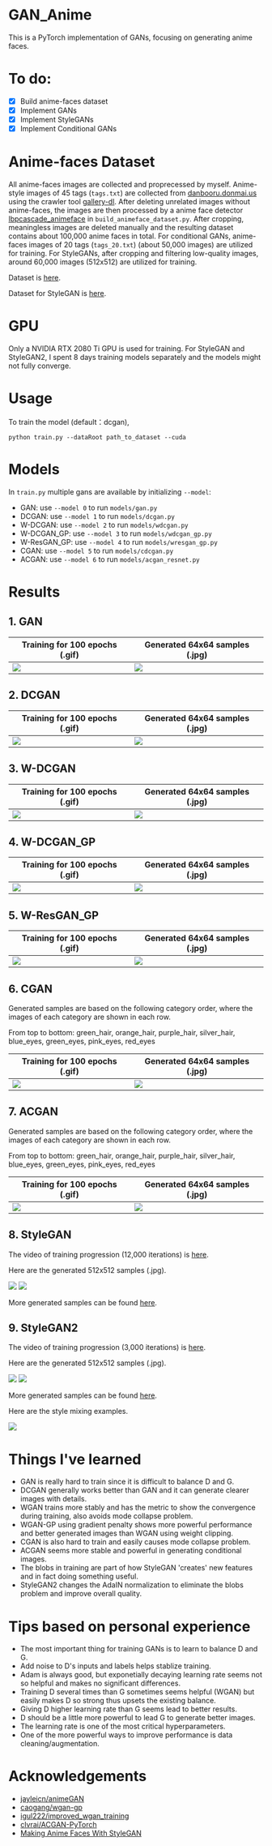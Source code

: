 # GAN_Anime
This is a PyTorch implementation of GANs, focusing on generating anime faces.

# To do:
- [x] Build anime-faces dataset
- [x] Implement GANs
- [x] Implement StyleGANs
- [x] Implement Conditional GANs
 
# Anime-faces Dataset
All anime-faces images are collected and proprecessed by myself. Anime-style images of 45 tags (`tags.txt`) are collected from [danbooru.donmai.us](https://danbooru.donmai.us/) using the crawler tool [gallery-dl](https://github.com/mikf/gallery-dl). After deleting unrelated images without anime-faces, the images are then processed by a anime face detector [lbpcascade_animeface](https://github.com/nagadomi/lbpcascade_animeface) in `build_animeface_dataset.py`. After cropping, meaningless images are deleted manually and the resulting dataset contains about 100,000 anime faces in total. For conditional GANs, anime-faces images of 20 tags (`tags_20.txt`) (about 50,000 images) are utilized for training. For StyleGANs, after cropping and filtering low-quality images, around 60,000 images (512x512) are utilized for training. 

Dataset is [here](https://drive.google.com/file/d/1aHmdEOHii2qDBFjUmHOhClVYmQCPKEJd/view?usp=sharing).

Dataset for StyleGAN is [here](https://drive.google.com/file/d/1Gu3jlt-NGwzG4DJux7joD-WajTk-ml6x/view?usp=sharing).

# GPU
Only a NVIDIA RTX 2080 Ti GPU is used for training.
For StyleGAN and StyleGAN2, I spent 8 days training models separately and the models might not fully converge.

# Usage
To train the model (default：dcgan),
```
python train.py --dataRoot path_to_dataset --cuda
```

# Models
In `train.py` multiple gans are available by initializing `--model`:
- GAN: use `--model 0` to run `models/gan.py`
- DCGAN: use `--model 1` to run `models/dcgan.py`
- W-DCGAN: use `--model 2` to run `models/wdcgan.py`
- W-DCGAN_GP: use `--model 3` to run `models/wdcgan_gp.py`
- W-ResGAN_GP: use `--model 4` to run `models/wresgan_gp.py`
- CGAN: use `--model 5` to run `models/cdcgan.py`
- ACGAN: use `--model 6` to run `models/acgan_resnet.py`

# Results
## 1. GAN

Training for 100 epochs (.gif) | Generated 64x64 samples (.jpg) 
 -------- |-----------
![](https://github.com/bhy0v587/GAN_Anime/blob/main/resources/gif/gan.gif) | ![](https://github.com/bhy0v587/GAN_Anime/blob/main/resources/image/gan.jpg) 
 
## 2. DCGAN

Training for 100 epochs (.gif) | Generated 64x64 samples (.jpg) 
 -------- |-----------
![](https://github.com/bhy0v587/GAN_Anime/blob/main/resources/gif/dcgan.gif) | ![](https://github.com/bhy0v587/GAN_Anime/blob/main/resources/image/dcgan.jpg) 
 
## 3. W-DCGAN

Training for 100 epochs (.gif) | Generated 64x64 samples (.jpg) 
 -------- |-----------
![](https://github.com/bhy0v587/GAN_Anime/blob/main/resources/gif/wdcgan.gif) | ![](https://github.com/bhy0v587/GAN_Anime/blob/main/resources/image/wdcgan.jpg) 
 
## 4. W-DCGAN_GP

Training for 100 epochs (.gif) | Generated 64x64 samples (.jpg) 
 -------- |-----------
![](https://github.com/bhy0v587/GAN_Anime/blob/main/resources/gif/wdcgan_gp.gif) | ![](https://github.com/bhy0v587/GAN_Anime/blob/main/resources/image/wdcgan_gp.jpg) 
 
## 5. W-ResGAN_GP

Training for 100 epochs (.gif) | Generated 64x64 samples (.jpg) 
 -------- |-----------
![](https://github.com/bhy0v587/GAN_Anime/blob/main/resources/gif/wresgan_gp.gif) | ![](https://github.com/bhy0v587/GAN_Anime/blob/main/resources/image/wresgan_gp.jpg) 
 
## 6. CGAN

Generated samples are based on the following category order, where the images of each category are shown in each row.

From top to bottom: green_hair, orange_hair, purple_hair, silver_hair, blue_eyes, green_eyes, pink_eyes, red_eyes

Training for 100 epochs (.gif) | Generated 64x64 samples (.jpg) 
 -------- |-----------
![](https://github.com/bhy0v587/GAN_Anime/blob/main/resources/gif/cdcgan.gif) | ![](https://github.com/bhy0v587/GAN_Anime/blob/main/resources/image/cdcgan.jpg) 
 
## 7. ACGAN

Generated samples are based on the following category order, where the images of each category are shown in each row.

From top to bottom: green_hair, orange_hair, purple_hair, silver_hair, blue_eyes, green_eyes, pink_eyes, red_eyes

Training for 100 epochs (.gif) | Generated 64x64 samples (.jpg) 
 -------- |-----------
![](https://github.com/bhy0v587/GAN_Anime/blob/main/resources/gif/acgan.gif) | ![](https://github.com/bhy0v587/GAN_Anime/blob/main/resources/image/acgan.jpg) 
 
 ## 8. StyleGAN
 
 The video of training progression (12,000 iterations) is [here](https://github.com/bhy0v587/GAN_Anime/blob/main/resources/videos/stylegan.mp4).
 
 Here are the generated 512x512 samples (.jpg).
 
 ![](https://github.com/bhy0v587/GAN_Anime/blob/main/resources/image/stylegan_example1.png) 
 ![](https://github.com/bhy0v587/GAN_Anime/blob/main/resources/image/stylegan_example2.png) 
 
 More generated samples can be found [here](https://drive.google.com/drive/folders/16UxB5PsPPOC5XnimtB-_uEMWPRgiSug9?usp=sharing).
 
 ## 9. StyleGAN2
 
 The video of training progression (3,000 iterations) is [here](https://github.com/bhy0v587/GAN_Anime/blob/main/resources/videos/stylegan2.mp4).
 
 Here are the generated 512x512 samples (.jpg).
 
 ![](https://github.com/bhy0v587/GAN_Anime/blob/main/resources/image/stylegan2_example1.png) 
 ![](https://github.com/bhy0v587/GAN_Anime/blob/main/resources/image/stylegan2_example2.png) 
 
 More generated samples can be found [here](https://drive.google.com/drive/folders/13ov69sYObxX1-u_LQx35nDJL1Jdo1nwc?usp=sharing).
 
 Here are the style mixing examples.
 
 ![](https://github.com/bhy0v587/GAN_Anime/blob/main/resources/image/stylegan2_grid.png) 

# Things I've learned
- GAN is really hard to train since it is difficult to balance D and G.
- DCGAN generally works better than GAN and it can generate clearer images with details.
- WGAN trains more stably and has the metric to show the convergence during training, also avoids mode collapse problem.
- WGAN-GP using gradient penalty shows more powerful performance and better generated images than WGAN using weight clipping.
- CGAN is also hard to train and easily causes mode collapse problem.
- ACGAN seems more stable and powerful in generating conditional images.
- The blobs in training are part of how StyleGAN 'creates' new features and in fact doing something useful.
- StyleGAN2 changes the AdaIN normalization to eliminate the blobs problem and improve overall quality.

# Tips based on personal experience
- The most important thing for training GANs is to learn to balance D and G.
- Add noise to D's inputs and labels helps stablize training.
- Adam is always good, but exponetially decaying learning rate seems not so helpful and makes no significant differences.
- Training D several times than G sometimes seems helpful (WGAN) but easily makes D so strong thus upsets the existing balance.
- Giving D higher learning rate than G seems lead to better results.
- D should be a little more powerful to lead G to generate better images.
- The learning rate is one of the most critical hyperparameters.
- One of the more powerful ways to improve performance is data cleaning/augmentation.

# Acknowledgements
- [jayleicn/animeGAN](https://github.com/jayleicn/animeGAN)
- [caogang/wgan-gp](https://github.com/caogang/wgan-gp)
- [igul222/improved_wgan_training](https://github.com/igul222/improved_wgan_training)
- [clvrai/ACGAN-PyTorch](https://github.com/clvrai/ACGAN-PyTorch)
- [Making Anime Faces With StyleGAN](https://www.gwern.net/Faces#training)
